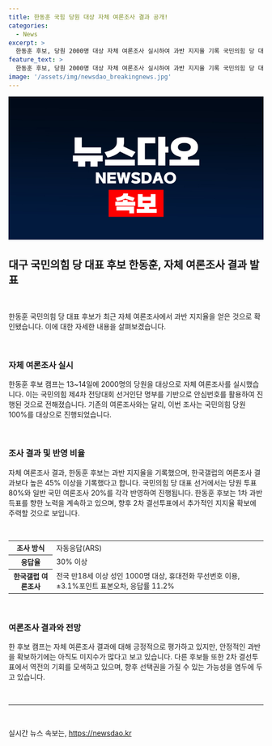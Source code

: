```yaml
---
title: 한동훈 국힘 당원 대상 자체 여론조사 결과 공개!
categories:
  - News
excerpt: >
  한동훈 후보, 당원 2000명 대상 자체 여론조사 실시하여 과반 지지율 기록 국민의힘 당 대표 후보인 한동훈이 당원을 대상으로 한 자체 여론조사에서 과반 지지율을 기록했다. 이는 한국갤럽의 조사 결과를 상회하는 수치로, 전당대회에서 1차 과반 득표로 승리할 것으로 전망된다. 그러나 다른 후보들도 2차 결선투표에서 역전을 노리고 있으며, 안정적인 과반 확보에는 여전히 변수가 존재한다고 한다. (150자)
feature_text: >
  한동훈 후보, 당원 2000명 대상 자체 여론조사 실시하여 과반 지지율 기록 국민의힘 당 대표 후보인 한동훈이 당원을 대상으로 한 자체 여론조사에서 과반 지지율을 기록했다. 이는 한국갤럽의 조사 결과를 상회하는 수치로, 전당대회에서 1차 과반 득표로 승리할 것으로 전망된다. 그러나 다른 후보들도 2차 결선투표에서 역전을 노리고 있으며, 안정적인 과반 확보에는 여전히 변수가 존재한다고 한다. (150자)
image: '/assets/img/newsdao_breakingnews.jpg'
---
```


<p><img src="/assets/img/newsdao_breakingnews.jpg" alt="flaretime 속보" /></p>

<h2 data-ke-size="size26">대구 국민의힘 당 대표 후보 한동훈, 자체 여론조사 결과 발표</h2>

<p><br></p>

<p data-ke-size="size16">한동훈 국민의힘 당 대표 후보가 최근 자체 여론조사에서 과반 지지율을 얻은 것으로 확인됐습니다. 이에 대한 자세한 내용을 살펴보겠습니다.</p>

<p><br></p>

<h3 data-ke-size="size24">자체 여론조사 실시</h3>

<p data-ke-size="size16">한동훈 후보 캠프는 13~14일에 2000명의 당원을 대상으로 자체 여론조사를 실시했습니다. 이는 국민의힘 제4차 전당대회 선거인단 명부를 기반으로 안심번호를 활용하여 진행된 것으로 전해졌습니다. 기존의 여론조사와는 달리, 이번 조사는 국민의힘 당원 100%를 대상으로 진행되었습니다.</p>

<p><br></p>

<h3 data-ke-size="size24">조사 결과 및 반영 비율</h3>

<p data-ke-size="size16">자체 여론조사 결과, 한동훈 후보는 과반 지지율을 기록했으며, 한국갤럽의 여론조사 결과보다 높은 45% 이상을 기록했다고 합니다. 국민의힘 당 대표 선거에서는 당원 투표 80%와 일반 국민 여론조사 20%를 각각 반영하여 진행됩니다. 한동훈 후보는 1차 과반 득표를 향한 노력을 계속하고 있으며, 향후 2차 결선투표에서 추가적인 지지율 확보에 주력할 것으로 보입니다.</p>

<p><br></p>

<table>
  <tr>
    <th>조사 방식</th>
    <td>자동응답(ARS)</td>
  </tr>
  <tr>
    <th>응답율</th>
    <td>30% 이상</td>
  </tr>
  <tr>
    <th>한국갤럽 여론조사</th>
    <td>전국 만18세 이상 성인 1000명 대상, 휴대전화 무선번호 이용, ±3.1%포인트 표본오차, 응답률 11.2%</td>
  </tr>
</table>

<p><br></p>

<h3 data-ke-size="size24">여론조사 결과와 전망</h3>

<p data-ke-size="size16">한 후보 캠프는 자체 여론조사 결과에 대해 긍정적으로 평가하고 있지만, 안정적인 과반을 확보하기에는 아직도 미지수가 많다고 보고 있습니다. 다른 후보들 또한 2차 결선투표에서 역전의 기회를 모색하고 있으며, 향후 선택권을 가질 수 있는 가능성을 염두에 두고 있습니다.</p>

<p><br>
<hr></p>

<p data-ke-size="size16">&nbsp;</p>
실시간 뉴스 속보는, <a href="https://newsdao.kr" rel="dofollow">https://newsdao.kr</a>


